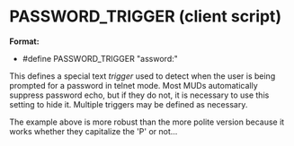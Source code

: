 # PASSWORD_TRIGGER (client script)
**Format:**
+   #define PASSWORD_TRIGGER \"assword:\"


This defines a special text *trigger* used to detect when the
user is being prompted for a password in telnet mode. Most MUDs
automatically suppress password echo, but if they do not, it is
necessary to use this setting to hide it. Multiple triggers may be
defined as necessary. 

The example above is more robust than the
more polite version because it works whether they capitalize the \'P\'
or not\...